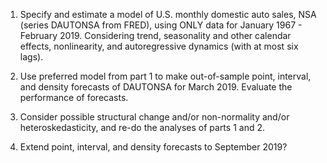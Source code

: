 1. Specify and estimate a model of U.S. monthly domestic auto sales, NSA (series DAUTONSA from FRED), using ONLY data for January 1967 - February 2019.  Considering trend, seasonality and other calendar effects, nonlinearity, and autoregressive dynamics (with at most six lags).

 

2. Use preferred model from part 1 to make out-of-sample point, interval, and density forecasts of DAUTONSA for March 2019. Evaluate the performance of forecasts. 

 

3. Consider possible structural change and/or non-normality and/or heteroskedasticity, and re-do the analyses of parts 1 and 2. 

 

4. Extend point, interval, and density forecasts to September 2019?

